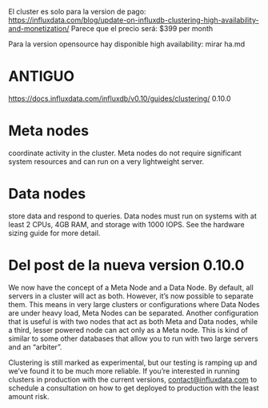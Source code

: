 El cluster es solo para la version de pago:
https://influxdata.com/blog/update-on-influxdb-clustering-high-availability-and-monetization/
Parece que el precio será: $399 per month

Para la version opensource hay disponible high availability: mirar ha.md


# ANTIGUO

https://docs.influxdata.com/influxdb/v0.10/guides/clustering/
0.10.0

# Meta nodes
coordinate activity in the cluster. Meta nodes do not require significant system resources and can run on a very lightweight server.

# Data nodes
store data and respond to queries. Data nodes must run on systems with at least 2 CPUs, 4GB RAM, and storage with 1000 IOPS. See the hardware sizing guide for more detail.


# Del post de la nueva version 0.10.0
We now have the concept of a Meta Node and a Data Node. By default, all servers in a cluster will act as both. However, it’s now possible to separate them. This means in very large clusters or configurations where Data Nodes are under heavy load, Meta Nodes can be separated. Another configuration that is useful is with two nodes that act as both Meta and Data nodes, while a third, lesser powered node can act only as a Meta node. This is kind of similar to some other databases that allow you to run with two large servers and an “arbiter”.

Clustering is still marked as experimental, but our testing is ramping up and we’ve found it to be much more reliable. If you’re interested in running clusters in production with the current versions, contact@influxdata.com to schedule a consultation on how to get deployed to production with the least amount risk.
